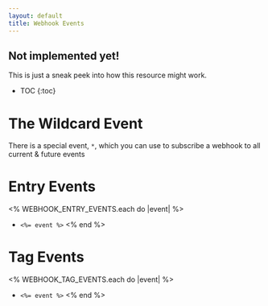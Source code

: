```yaml
---
layout: default
title: Webhook Events
---
```


<div class="note warning sticky">
   <h2>Not implemented yet!</h2>
   <p>This is just a sneak peek into how this resource might work.</p>
 </div>

* TOC
{:toc}

# The Wildcard Event

There is a special event, `*`, which you can use to subscribe a webhook to all current & future events

# Entry Events

<% WEBHOOK_ENTRY_EVENTS.each do |event| %>
- `<%= event %>`
<% end %>


# Tag Events

<% WEBHOOK_TAG_EVENTS.each do |event| %>
- `<%= event %>`
<% end %>